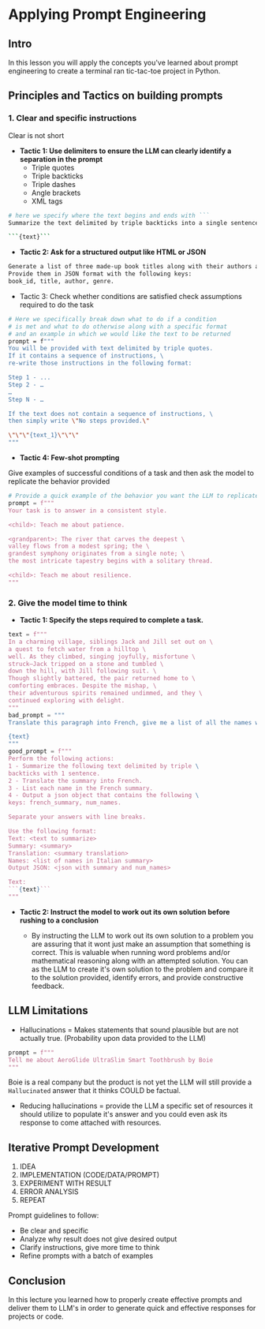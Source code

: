# Applying Prompt Engineering

## Intro

In this lesson you will apply the concepts you've learned about prompt engineering to create a terminal ran tic-tac-toe project in Python.

## Principles and Tactics on building prompts
  
### 1. Clear and specific instructions

Clear is not short

- **Tactic 1: Use delimiters to ensure the LLM can clearly identify a separation in the prompt**
  - Triple quotes
  - Triple backticks
  - Triple dashes
  - Angle brackets
  - XML tags

```bash
# here we specify where the text begins and ends with ```
Summarize the text delimited by triple backticks into a single sentence.

```{text}```
```

- **Tactic 2: Ask for a structured output like HTML or JSON**

```bash
Generate a list of three made-up book titles along with their authors and genres. 
Provide them in JSON format with the following keys: 
book_id, title, author, genre.
```

- Tactic 3: Check whether conditions are satisfied check assumptions required to do the task

```bash
# Here we specifically break down what to do if a condition 
# is met and what to do otherwise along with a specific format
# and an example in which we would like the text to be returned
prompt = f"""
You will be provided with text delimited by triple quotes. 
If it contains a sequence of instructions, \ 
re-write those instructions in the following format:

Step 1 - ...
Step 2 - …
…
Step N - …

If the text does not contain a sequence of instructions, \ 
then simply write \"No steps provided.\"

\"\"\"{text_1}\"\"\"
"""
```

- **Tactic 4: Few-shot prompting**

Give examples of successful conditions of  a task and then ask the model to replicate the behavior provided

```python
# Provide a quick example of the behavior you want the LLM to replicate for you 
prompt = f"""
Your task is to answer in a consistent style.

<child>: Teach me about patience.

<grandparent>: The river that carves the deepest \ 
valley flows from a modest spring; the \ 
grandest symphony originates from a single note; \ 
the most intricate tapestry begins with a solitary thread.

<child>: Teach me about resilience.
"""
```

### 2. Give the model time to think

- **Tactic 1: Specify the steps required to complete a task.**

```python
text = f"""
In a charming village, siblings Jack and Jill set out on \ 
a quest to fetch water from a hilltop \ 
well. As they climbed, singing joyfully, misfortune \ 
struck—Jack tripped on a stone and tumbled \ 
down the hill, with Jill following suit. \ 
Though slightly battered, the pair returned home to \ 
comforting embraces. Despite the mishap, \ 
their adventurous spirits remained undimmed, and they \ 
continued exploring with delight.
"""
bad_prompt = """
Translate this paragraph into French, give me a list of all the names within the paragraph, and give me a dict with the summary and the names.

{text}
"""
good_prompt = f"""
Perform the following actions: 
1 - Summarize the following text delimited by triple \
backticks with 1 sentence.
2 - Translate the summary into French.
3 - List each name in the French summary.
4 - Output a json object that contains the following \
keys: french_summary, num_names.

Separate your answers with line breaks.

Use the following format:
Text: <text to summarize>
Summary: <summary>
Translation: <summary translation>
Names: <list of names in Italian summary>
Output JSON: <json with summary and num_names>

Text:
```{text}```
"""
```

- **Tactic 2: Instruct the model to work out its own solution before rushing to a conclusion**

  - By instructing the LLM to work out its own solution to a problem you are assuring that it wont just make an assumption that something is correct. This is valuable when running word problems and/or mathematical reasoning along with an attempted solution. You can as the LLM to create it's own solution to the problem and compare it to the solution provided, identify errors, and provide constructive feedback.

## LLM Limitations

- Hallucinations = Makes statements that sound plausible but are not actually true. (Probability upon data provided to the LLM)

```python
prompt = f"""
Tell me about AeroGlide UltraSlim Smart Toothbrush by Boie
"""
```

Boie is a real company but the product is not yet the LLM will still provide a `Hallucinated` answer that it thinks COULD be factual.

- Reducing hallucinations = provide the LLM a specific set of resources it should utilize to populate it's answer and you could even ask its response to come attached with resources.

## Iterative Prompt Development

1. IDEA
2. IMPLEMENTATION (CODE/DATA/PROMPT)
3. EXPERIMENT WITH RESULT
4. ERROR ANALYSIS
5. REPEAT

Prompt guidelines to follow:

- Be clear and specific
- Analyze why result does not give desired output
- Clarify instructions, give more time to think
- Refine prompts with a batch of examples

## Conclusion

In this lecture you learned how to properly create effective prompts and deliver them to LLM's in order to generate quick and effective responses for projects or code.
